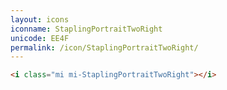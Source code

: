 ```yaml
---
layout: icons
iconname: StaplingPortraitTwoRight
unicode: EE4F
permalink: /icon/StaplingPortraitTwoRight/
---
```


``` html
<i class="mi mi-StaplingPortraitTwoRight"></i>
```
